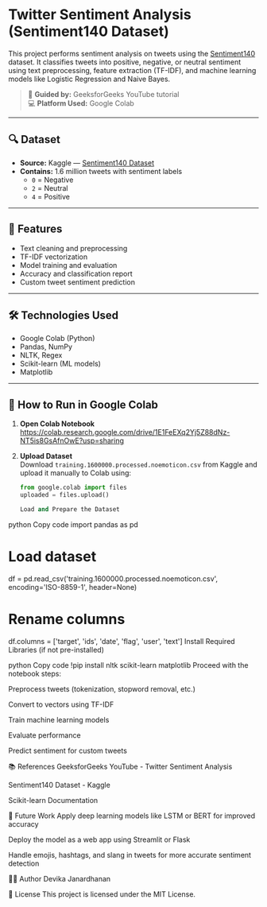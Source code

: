 # Twitter Sentiment Analysis (Sentiment140 Dataset)

This project performs sentiment analysis on tweets using the [Sentiment140](https://www.kaggle.com/datasets/kazanova/sentiment140) dataset. It classifies tweets into positive, negative, or neutral sentiment using text preprocessing, feature extraction (TF-IDF), and machine learning models like Logistic Regression and Naive Bayes.

> 📌 **Guided by:** GeeksforGeeks YouTube tutorial  
> 💻 **Platform Used:** Google Colab

---

## 🔍 Dataset
- **Source:** Kaggle — [Sentiment140 Dataset](https://www.kaggle.com/datasets/kazanova/sentiment140)
- **Contains:** 1.6 million tweets with sentiment labels
  - `0` = Negative
  - `2` = Neutral
  - `4` = Positive

---

## 📌 Features
- Text cleaning and preprocessing
- TF-IDF vectorization
- Model training and evaluation
- Accuracy and classification report
- Custom tweet sentiment prediction

---

## 🛠️ Technologies Used
- Google Colab (Python)
- Pandas, NumPy
- NLTK, Regex
- Scikit-learn (ML models)
- Matplotlib

---

## 🚀 How to Run in Google Colab

1. **Open Colab Notebook**  
    https://colab.research.google.com/drive/1E1FeEXq2Yj5Z88dNz-NT5is8GsAfnOwE?usp=sharing

2. **Upload Dataset**  
   Download `training.1600000.processed.noemoticon.csv` from Kaggle and upload it manually to Colab using:
   ```python
   from google.colab import files
   uploaded = files.upload()

   Load and Prepare the Dataset

python
Copy code
import pandas as pd

# Load dataset
df = pd.read_csv('training.1600000.processed.noemoticon.csv', encoding='ISO-8859-1', header=None)

# Rename columns
df.columns = ['target', 'ids', 'date', 'flag', 'user', 'text']
Install Required Libraries (if not pre-installed)

python
Copy code
!pip install nltk scikit-learn matplotlib
Proceed with the notebook steps:

Preprocess tweets (tokenization, stopword removal, etc.)

Convert to vectors using TF-IDF

Train machine learning models

Evaluate performance

Predict sentiment for custom tweets

📚 References
GeeksforGeeks YouTube - Twitter Sentiment Analysis

Sentiment140 Dataset - Kaggle

Scikit-learn Documentation

🧠 Future Work
Apply deep learning models like LSTM or BERT for improved accuracy

Deploy the model as a web app using Streamlit or Flask

Handle emojis, hashtags, and slang in tweets for more accurate sentiment detection

👩‍💻 Author
Devika Janardhanan

📜 License
This project is licensed under the MIT License.


